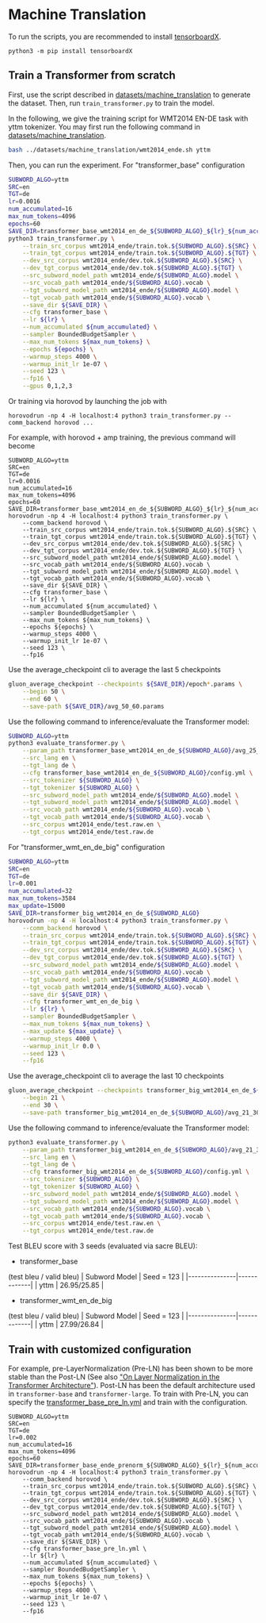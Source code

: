 # Machine Translation

To run the scripts, you are recommended to install [tensorboardX](https://github.com/lanpa/tensorboardX).

```
python3 -m pip install tensorboardX
```

## Train a Transformer from scratch
First, use the script described in [datasets/machine_translation](../datasets/machine_translation) 
to generate the dataset. Then, run `train_transformer.py` to train the model. 

In the following, we give the training script for WMT2014 EN-DE task with yttm tokenizer. 
You may first run the following command in [datasets/machine_translation](../datasets/machine_translation).
```bash
bash ../datasets/machine_translation/wmt2014_ende.sh yttm
```

Then, you can run the experiment.
For "transformer_base" configuration

```bash
SUBWORD_ALGO=yttm
SRC=en
TGT=de
lr=0.0016
num_accumulated=16
max_num_tokens=4096
epochs=60
SAVE_DIR=transformer_base_wmt2014_en_de_${SUBWORD_ALGO}_${lr}_${num_accumulated}_${max_num_tokens}_${epochs}
python3 train_transformer.py \
    --train_src_corpus wmt2014_ende/train.tok.${SUBWORD_ALGO}.${SRC} \
    --train_tgt_corpus wmt2014_ende/train.tok.${SUBWORD_ALGO}.${TGT} \
    --dev_src_corpus wmt2014_ende/dev.tok.${SUBWORD_ALGO}.${SRC} \
    --dev_tgt_corpus wmt2014_ende/dev.tok.${SUBWORD_ALGO}.${TGT} \
    --src_subword_model_path wmt2014_ende/${SUBWORD_ALGO}.model \
    --src_vocab_path wmt2014_ende/${SUBWORD_ALGO}.vocab \
    --tgt_subword_model_path wmt2014_ende/${SUBWORD_ALGO}.model \
    --tgt_vocab_path wmt2014_ende/${SUBWORD_ALGO}.vocab \
    --save_dir ${SAVE_DIR} \
    --cfg transformer_base \
    --lr ${lr} \
    --num_accumulated ${num_accumulated} \
    --sampler BoundedBudgetSampler \
    --max_num_tokens ${max_num_tokens} \
    --epochs ${epochs} \
    --warmup_steps 4000 \
    --warmup_init_lr 1e-07 \
    --seed 123 \
    --fp16 \
    --gpus 0,1,2,3
```

Or training via horovod by launching the job with 
```
horovodrun -np 4 -H localhost:4 python3 train_transformer.py --comm_backend horovod ...  

```

For example, with horovod + amp training, the previous command will become
```
SUBWORD_ALGO=yttm
SRC=en
TGT=de
lr=0.0016
num_accumulated=16
max_num_tokens=4096
epochs=60
SAVE_DIR=transformer_base_wmt2014_en_de_${SUBWORD_ALGO}_${lr}_${num_accumulated}_${max_num_tokens}_${epochs}
horovodrun -np 4 -H localhost:4 python3 train_transformer.py \
    --comm_backend horovod \
    --train_src_corpus wmt2014_ende/train.tok.${SUBWORD_ALGO}.${SRC} \
    --train_tgt_corpus wmt2014_ende/train.tok.${SUBWORD_ALGO}.${TGT} \
    --dev_src_corpus wmt2014_ende/dev.tok.${SUBWORD_ALGO}.${SRC} \
    --dev_tgt_corpus wmt2014_ende/dev.tok.${SUBWORD_ALGO}.${TGT} \
    --src_subword_model_path wmt2014_ende/${SUBWORD_ALGO}.model \
    --src_vocab_path wmt2014_ende/${SUBWORD_ALGO}.vocab \
    --tgt_subword_model_path wmt2014_ende/${SUBWORD_ALGO}.model \
    --tgt_vocab_path wmt2014_ende/${SUBWORD_ALGO}.vocab \
    --save_dir ${SAVE_DIR} \
    --cfg transformer_base \
    --lr ${lr} \
    --num_accumulated ${num_accumulated} \
    --sampler BoundedBudgetSampler \
    --max_num_tokens ${max_num_tokens} \
    --epochs ${epochs} \
    --warmup_steps 4000 \
    --warmup_init_lr 1e-07 \
    --seed 123 \
    --fp16
```

Use the average_checkpoint cli to average the last 5 checkpoints

```bash
gluon_average_checkpoint --checkpoints ${SAVE_DIR}/epoch*.params \
    --begin 50 \
    --end 60 \
    --save-path ${SAVE_DIR}/avg_50_60.params
```

Use the following command to inference/evaluate the Transformer model:

```bash
SUBWORD_ALGO=yttm
python3 evaluate_transformer.py \
    --param_path transformer_base_wmt2014_en_de_${SUBWORD_ALGO}/avg_25_29.params \
    --src_lang en \
    --tgt_lang de \
    --cfg transformer_base_wmt2014_en_de_${SUBWORD_ALGO}/config.yml \
    --src_tokenizer ${SUBWORD_ALGO} \
    --tgt_tokenizer ${SUBWORD_ALGO} \
    --src_subword_model_path wmt2014_ende/${SUBWORD_ALGO}.model \
    --tgt_subword_model_path wmt2014_ende/${SUBWORD_ALGO}.model \
    --src_vocab_path wmt2014_ende/${SUBWORD_ALGO}.vocab \
    --tgt_vocab_path wmt2014_ende/${SUBWORD_ALGO}.vocab \
    --src_corpus wmt2014_ende/test.raw.en \
    --tgt_corpus wmt2014_ende/test.raw.de
```



For "transformer_wmt_en_de_big" configuration

```bash
SUBWORD_ALGO=yttm
SRC=en
TGT=de
lr=0.001
num_accumulated=32
max_num_tokens=3584
max_update=15000
SAVE_DIR=transformer_big_wmt2014_en_de_${SUBWORD_ALGO}
horovodrun -np 4 -H localhost:4 python3 train_transformer.py \
    --comm_backend horovod \
    --train_src_corpus wmt2014_ende/train.tok.${SUBWORD_ALGO}.${SRC} \
    --train_tgt_corpus wmt2014_ende/train.tok.${SUBWORD_ALGO}.${TGT} \
    --dev_src_corpus wmt2014_ende/dev.tok.${SUBWORD_ALGO}.${SRC} \
    --dev_tgt_corpus wmt2014_ende/dev.tok.${SUBWORD_ALGO}.${TGT} \
    --src_subword_model_path wmt2014_ende/${SUBWORD_ALGO}.model \
    --src_vocab_path wmt2014_ende/${SUBWORD_ALGO}.vocab \
    --tgt_subword_model_path wmt2014_ende/${SUBWORD_ALGO}.model \
    --tgt_vocab_path wmt2014_ende/${SUBWORD_ALGO}.vocab \
    --save_dir ${SAVE_DIR} \
    --cfg transformer_wmt_en_de_big \
    --lr ${lr} \
    --sampler BoundedBudgetSampler \
    --max_num_tokens ${max_num_tokens} \
    --max_update ${max_update} \
    --warmup_steps 4000 \
    --warmup_init_lr 0.0 \
    --seed 123 \
    --fp16
```

Use the average_checkpoint cli to average the last 10 checkpoints

```bash
gluon_average_checkpoint --checkpoints transformer_big_wmt2014_en_de_${SUBWORD_ALGO}/update*.params \
    --begin 21 \
    --end 30 \
    --save-path transformer_big_wmt2014_en_de_${SUBWORD_ALGO}/avg_21_30.params
```


Use the following command to inference/evaluate the Transformer model:

```bash
python3 evaluate_transformer.py \
    --param_path transformer_big_wmt2014_en_de_${SUBWORD_ALGO}/avg_21_30.params \
    --src_lang en \
    --tgt_lang de \
    --cfg transformer_big_wmt2014_en_de_${SUBWORD_ALGO}/config.yml \
    --src_tokenizer ${SUBWORD_ALGO} \
    --tgt_tokenizer ${SUBWORD_ALGO} \
    --src_subword_model_path wmt2014_ende/${SUBWORD_ALGO}.model \
    --tgt_subword_model_path wmt2014_ende/${SUBWORD_ALGO}.model \
    --src_vocab_path wmt2014_ende/${SUBWORD_ALGO}.vocab \
    --tgt_vocab_path wmt2014_ende/${SUBWORD_ALGO}.vocab \
    --src_corpus wmt2014_ende/test.raw.en \
    --tgt_corpus wmt2014_ende/test.raw.de
```


Test BLEU score with 3 seeds (evaluated via sacre BLEU):

- transformer_base

(test bleu / valid bleu)
| Subword Model | Seed = 123  |
|---------------|-------------|
| yttm          | 26.95/25.85 |

- transformer_wmt_en_de_big

(test bleu / valid bleu)
| Subword Model | Seed = 123  |
|---------------|-------------|
| yttm          | 27.99/26.84 |


## Train with customized configuration

For example, pre-LayerNormalization (Pre-LN) has been shown to be more stable than the Post-LN 
(See also ["On Layer Normalization in the Transformer Architecture"](https://proceedings.icml.cc/static/paper_files/icml/2020/328-Paper.pdf)). 
Post-LN has been the default architecture used in `transformer-base` and `transformer-large`. 
To train with Pre-LN, you can specify the [transformer_base_pre_ln.yml](./transformer_base_pre_ln.yml) and train with the configuration.

```
SUBWORD_ALGO=yttm
SRC=en
TGT=de
lr=0.002
num_accumulated=16
max_num_tokens=4096
epochs=60
SAVE_DIR=transformer_base_ende_prenorm_${SUBWORD_ALGO}_${lr}_${num_accumulated}_${max_num_tokens}_${epochs}
horovodrun -np 4 -H localhost:4 python3 train_transformer.py \
    --comm_backend horovod \
    --train_src_corpus wmt2014_ende/train.tok.${SUBWORD_ALGO}.${SRC} \
    --train_tgt_corpus wmt2014_ende/train.tok.${SUBWORD_ALGO}.${TGT} \
    --dev_src_corpus wmt2014_ende/dev.tok.${SUBWORD_ALGO}.${SRC} \
    --dev_tgt_corpus wmt2014_ende/dev.tok.${SUBWORD_ALGO}.${TGT} \
    --src_subword_model_path wmt2014_ende/${SUBWORD_ALGO}.model \
    --src_vocab_path wmt2014_ende/${SUBWORD_ALGO}.vocab \
    --tgt_subword_model_path wmt2014_ende/${SUBWORD_ALGO}.model \
    --tgt_vocab_path wmt2014_ende/${SUBWORD_ALGO}.vocab \
    --save_dir ${SAVE_DIR} \
    --cfg transformer_base_pre_ln.yml \
    --lr ${lr} \
    --num_accumulated ${num_accumulated} \
    --sampler BoundedBudgetSampler \
    --max_num_tokens ${max_num_tokens} \
    --epochs ${epochs} \
    --warmup_steps 4000 \
    --warmup_init_lr 1e-07 \
    --seed 123 \
    --fp16
```
